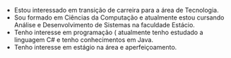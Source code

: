 
- Estou interessado em transição de carreira  para a área de Tecnologia.
- Sou formado em Ciências da Computação e atualmente  estou cursando Análise e Desenvolvimento de Sistemas na faculdade Estácio.
- Tenho interesse em programação ( atualmente tenho estudado a linguagem C# e tenho conhecimentos em Java.
- Tenho interesse em estágio na área e aperfeiçoamento.


